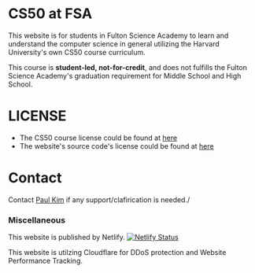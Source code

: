 # CS50 at FSA
This website is for students in Fulton Science Academy to learn and understand the computer science in general utilizing the Harvard University's own CS50 course curriculum. 

This course is **student-led, not-for-credit**, and does not fulfills the Fulton Science Academy's graduation requirement for Middle School and High School. 

# LICENSE
- The CS50 course license could be found at [here](https://cs50.harvard.edu/x/license)
- The website's source code's license could be found at [here](https://github.com/CS50-at-FSA/CS50-at-FSA-Website/blob/master/LICENSE.txt)

# Contact
Contact [Paul Kim](mailto:ykim@fultonscienceacademy.org) if any support/clafirication is needed./

### Miscellaneous
This website is published by Netlify. 
[![Netlify Status](https://api.netlify.com/api/v1/badges/548dce4f-f918-4a3a-8889-6659d8ddc1ce/deploy-status)](https://app.netlify.com/sites/cs50-at-fsa/deploys)

This website is utilzing Cloudflare for DDoS protection and Website Performance Tracking. 

